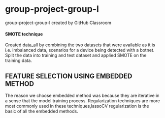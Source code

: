 # group-project-group-l
group-project-group-l created by GitHub Classroom

#### SMOTE technique

Created data_all by combining the two datasets that were available as it is i.e. imbalanced data, scenarios for a device being detected with a  botnet. Split the data into training and test dataset and applied SMOTE on the training data.
## FEATURE SELECTION USING EMBEDDED METHOD
The reason we choose embedded method was because they are iterative in a sense that the model training process. Regularization techniques are more most commonly used in these techniques,lassoCV regularization is the basic of all the embedded methods.
